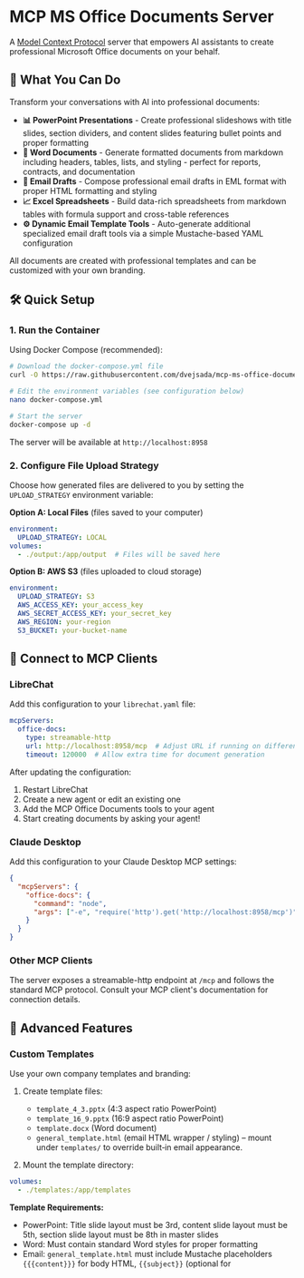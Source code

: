 # MCP MS Office Documents Server

A [Model Context Protocol](https://modelcontextprotocol.io/) server that empowers AI assistants to create professional Microsoft Office documents on your behalf.

## 🚀 What You Can Do

Transform your conversations with AI into professional documents:

- **📊 PowerPoint Presentations** - Create professional slideshows with title slides, section dividers, and content slides featuring bullet points and proper formatting
- **📄 Word Documents** - Generate formatted documents from markdown including headers, tables, lists, and styling - perfect for reports, contracts, and documentation  
- **📧 Email Drafts** - Compose professional email drafts in EML format with proper HTML formatting and styling
- **📈 Excel Spreadsheets** - Build data-rich spreadsheets from markdown tables with formula support and cross-table references
- **⚙️ Dynamic Email Template Tools** - Auto-generate additional specialized email draft tools via a simple Mustache-based YAML configuration

All documents are created with professional templates and can be customized with your own branding.

## 🛠️ Quick Setup

### 1. Run the Container

Using Docker Compose (recommended):

```bash
# Download the docker-compose.yml file
curl -O https://raw.githubusercontent.com/dvejsada/mcp-ms-office-documents/main/docker-compose.yml

# Edit the environment variables (see configuration below)
nano docker-compose.yml

# Start the server
docker-compose up -d
```

The server will be available at `http://localhost:8958`

### 2. Configure File Upload Strategy

Choose how generated files are delivered to you by setting the `UPLOAD_STRATEGY` environment variable:

**Option A: Local Files** (files saved to your computer)
```yaml
environment:
  UPLOAD_STRATEGY: LOCAL
volumes:
  - ./output:/app/output  # Files will be saved here
```

**Option B: AWS S3** (files uploaded to cloud storage)
```yaml
environment:
  UPLOAD_STRATEGY: S3
  AWS_ACCESS_KEY: your_access_key
  AWS_SECRET_ACCESS_KEY: your_secret_key  
  AWS_REGION: your-region
  S3_BUCKET: your-bucket-name
```

## 🔗 Connect to MCP Clients

### LibreChat

Add this configuration to your `librechat.yaml` file:

```yaml
mcpServers:
  office-docs:
    type: streamable-http
    url: http://localhost:8958/mcp  # Adjust URL if running on different host
    timeout: 120000  # Allow extra time for document generation
```

After updating the configuration:
1. Restart LibreChat
2. Create a new agent or edit an existing one
3. Add the MCP Office Documents tools to your agent
4. Start creating documents by asking your agent!

### Claude Desktop

Add this configuration to your Claude Desktop MCP settings:

```json
{
  "mcpServers": {
    "office-docs": {
      "command": "node",
      "args": ["-e", "require('http').get('http://localhost:8958/mcp')"]
    }
  }
}
```

### Other MCP Clients

The server exposes a streamable-http endpoint at `/mcp` and follows the standard MCP protocol. Consult your MCP client's documentation for connection details.

## 🎨 Advanced Features

### Custom Templates

Use your own company templates and branding:

1. Create template files:
   - `template_4_3.pptx` (4:3 aspect ratio PowerPoint)
   - `template_16_9.pptx` (16:9 aspect ratio PowerPoint)  
   - `template.docx` (Word document)  
   - `general_template.html` (email HTML wrapper / styling) – mount under `templates/` to override built‑in email appearance.

2. Mount the template directory:
```yaml
volumes:
  - ./templates:/app/templates
```

**Template Requirements:**
- PowerPoint: Title slide layout must be 3rd, content slide layout must be 5th, section slide layout must be 8th in master slides
- Word: Must contain standard Word styles for proper formatting
- Email: `general_template.html` must include Mustache placeholders `{{{content}}}` for body HTML, `{{subject}}` (optional for <title>), and may include `{{language}}`.

### Dynamic Email Template Tools (Simplified Mustache-Only)

Define additional specialized email draft tools without writing Python code by placing an `email_templates.yaml` file in `config/` (mounted at `/app/config/email_templates.yaml`). On server startup each entry becomes its own MCP tool.

Example `config/email_templates.yaml`:
```yaml
templates:
  - name: welcome_email
    description: Welcome email with optional promo code
    html_path: templates/welcome_format.html
    annotations:
      title: Welcome Email (Dynamic)
    args:
      - name: first_name
        type: string
        required: true
        description: Recipient first name
      - name: promo_code
        type: string
        required: false
        description: Optional promotional code
```

Template snippet (`templates/welcome_format.html`):
```html
<!DOCTYPE html>
<html lang="en">
<head>
  <meta charset="UTF-8"/>
  <title>{{subject}}</title>
  <style>
    body { font-family: Calibri, Arial, sans-serif; font-size: 14px; color: #222; }
    h2 { font-size: 18px; margin-bottom: 4px; }
    .promo { background:#f5f5f5; padding:8px 12px; border-left:4px solid #0066cc; margin-top:16px; }
  </style>
</head>
<body>
  <h2>Welcome {{first_name}}!</h2>
  <p>We're excited to have you on board.</p>
  {{{promo_code_block}}}
  <p style="margin-top:24px;">Regards,<br/>Support Team</p>
</body>
</html>
```

#### Placeholder Escaping vs Raw HTML

Mustache offers two syntaxes for inserting values:

- `{{variable}}` (double braces): Inserts the value with HTML escaping. Use this for normal text (names, emails, links, notes, etc.).
- `{{{variable}}}` (triple braces): Inserts the value without escaping (raw HTML). Use only for values intended to contain simple HTML markup.

#### Enumerations (enum)
Add `enum: [value1, value2, ...]` to an argument in `email_templates.yaml` to restrict its accepted values. At runtime the tool will validate the value; invalid options are rejected before rendering. Example from `welcome_email`:
```yaml
- name: tone
  type: string
  required: false
  enum: ["casual", "formal", "friendly"]
  description: Tone variant inserted into template (enum)
```
If a `default` is provided it must be one of the listed values; otherwise it is ignored.

#### Defaults (default)
You can supply a `default:` value for any argument (enum or non‑enum). Notes:
- If `required: false` and a default is present, the default is used when the caller omits the argument.
- If `required: true` and you also give a default, the field effectively becomes optional (the default is applied when omitted).
- For enum arguments the default must be one of the enum values (otherwise it is ignored and the field remains required/optional as specified).
- Omit `default` entirely if you want the tool to force the caller to provide a value (set `required: true`).

Example with enum default (shown in `welcome_email`):
```yaml
- name: tone
  type: string
  required: false
  enum: ["casual", "formal", "friendly"]
  default: "friendly"
  description: Tone variant inserted into template
```

Example non‑enum default:
```yaml
- name: footer_note
  type: string
  required: false
  default: "This message is confidential."
  description: Optional footer line appended at the end
```

### Usage Tips

For best results when working with AI assistants:

- **Presentations**: Ask for structured content with clear sections and bullet points
- **Documents**: Use markdown formatting in your requests for better results
- **Emails**: Specify tone, recipients, and key points you want to cover
- **Dynamic Email Tools**: Provide only the defined parameters; the server handles HTML assembly and uploading
- **Spreadsheets**: Describe your data structure and any calculations needed

See `instructions_template.md` for detailed agent configuration examples.

## 🔧 Requirements

- Docker and Docker Compose
- An MCP-compatible client (LibreChat, Claude Desktop, etc.)
- For S3 upload: AWS account with S3 access

## 🤝 Contributing

Contributions are welcome! Feel free to submit issues, feature requests, or pull requests.

### Development Roadmap

- [x] PowerPoint presentations (pptx) 
- [x] Word documents (docx)
- [x] Email drafts (eml)
- [x] Excel spreadsheets (xlsx)
- [x] Dynamic email template tools
